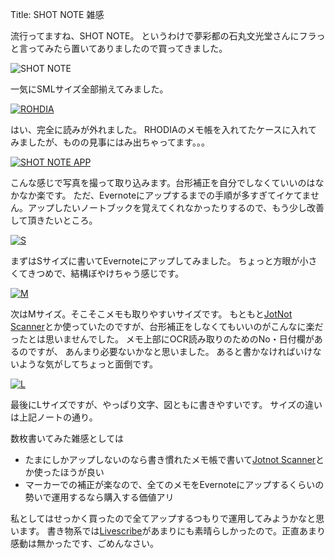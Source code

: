Title: SHOT NOTE 雑感

流行ってますね、SHOT NOTE。
というわけで夢彩都の石丸文光堂さんにフラっと言ってみたら置いてありましたので買ってきました。

![](http://dl.dropbox.com/u/126064/dataich.github.io.images/SHOT-NOTE.jpg "SHOT NOTE")

一気にSMLサイズ全部揃えてみました。

[![](http://dl.dropbox.com/u/126064/dataich.github.io.images/ROHDIA.jpg "ROHDIA")](http://dl.dropbox.com/u/126064/dataich.github.io.images/ROHDIA.jpg)

はい、完全に読みが外れました。
RHODIAのメモ帳を入れてたケースに入れてみましたが、ものの見事にはみ出ちゃってます。。。

[![](http://dl.dropbox.com/u/126064/dataich.github.io.images/SHOT-NOTE-APP.png "SHOT NOTE APP")](http://dl.dropbox.com/u/126064/dataich.github.io.images/SHOT-NOTE-APP.png)

こんな感じで写真を撮って取り込みます。台形補正を自分でしなくていいのはなかなか楽です。
ただ、Evernoteにアップするまでの手順が多すぎてイケてません。アップしたいノートブックを覚えてくれなかったりするので、もう少し改善して頂きたいところ。

[![](http://dl.dropbox.com/u/126064/dataich.github.io.images/S.jpg "S")](http://dl.dropbox.com/u/126064/dataich.github.io.images/S.jpg)

まずはSサイズに書いてEvernoteにアップしてみました。
ちょっと方眼が小さくてきつめで、結構ぼやけちゃう感じです。

[![](http://dl.dropbox.com/u/126064/dataich.github.io.images/M.jpg "M")](http://dl.dropbox.com/u/126064/dataich.github.io.images/M.jpg)

次はMサイズ。そこそこメモも取りやすいサイズです。
もともと[JotNot Scanner](http://itunes.apple.com/jp/app/jotnot-scanner/id307868751?mt=8)とか使っていたのですが、台形補正をしなくてもいいのがこんなに楽だったとは思いませんでした。
メモ上部にOCR読み取りのためのNo・日付欄があるのですが、 あんまり必要ないかなと思いました。
あると書かなければいけないような気がしてちょっと面倒です。

[![](http://dl.dropbox.com/u/126064/dataich.github.io.images/L.jpg "L")](http://dl.dropbox.com/u/126064/dataich.github.io.images/L.jpg)

最後にLサイズですが、やっぱり文字、図ともに書きやすいです。
サイズの違いは上記ノートの通り。

数枚書いてみた雑感としては

*   たまにしかアップしないのなら書き慣れたメモ帳で書いて[Jotnot Scanner](http://itunes.apple.com/jp/app/jotnot-scanner/id307868751?mt=8)とか使ったほうが良い
*   マーカーでの補正が楽なので、全てのメモをEvernoteにアップするくらいの勢いで運用するなら購入する価値アリ

私としてはせっかく買ったので全てアップするつもりで運用してみようかなと思います。
書き物系では[Livescribe](http://dataich.github.io/2010/01/20/livescribe-pulse-smartpen/)があまりにも素晴らしかったので。正直あまり感動は無かったです、ごめんなさい。